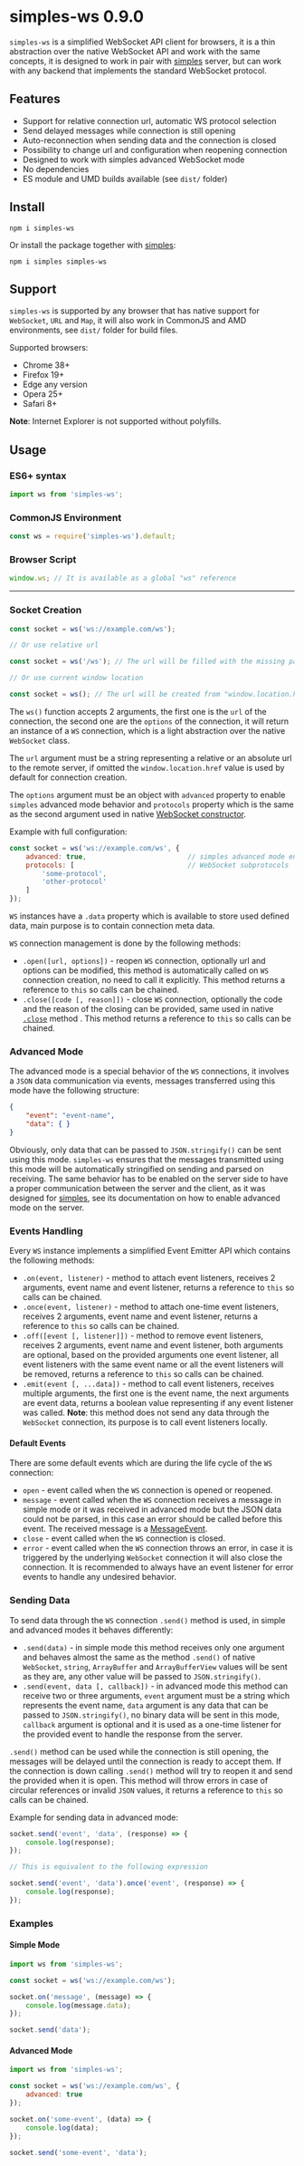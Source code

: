 [0]: https://www.npmjs.com/package/simples
[1]: https://developer.mozilla.org/en-US/docs/Web/API/WebSocket/WebSocket
[2]: https://developer.mozilla.org/en-US/docs/Web/API/WebSocket/close
[3]: https://developer.mozilla.org/en-US/docs/Web/API/MessageEvent

# simples-ws 0.9.0

`simples-ws` is a simplified WebSocket API client for browsers, it is a thin
abstraction over the native WebSocket API and work with the same concepts, it is
designed to work in pair with [simples][0] server, but can work with any backend
that implements the standard WebSocket protocol.

## Features

- Support for relative connection url, automatic WS protocol selection
- Send delayed messages while connection is still opening
- Auto-reconnection when sending data and the connection is closed
- Possibility to change url and configuration when reopening connection
- Designed to work with simples advanced WebSocket mode
- No dependencies
- ES module and UMD builds available (see `dist/` folder)

## Install

```
npm i simples-ws
```

Or install the package together with [simples][0]:

```
npm i simples simples-ws
```

## Support

`simples-ws` is supported by any browser that has native support for
`WebSocket`, `URL` and `Map`, it will also work in CommonJS and AMD
environments, see `dist/` folder for build files.

Supported browsers:
- Chrome 38+
- Firefox 19+
- Edge any version
- Opera 25+
- Safari 8+

**Note**: Internet Explorer is not supported without polyfills.

## Usage

### ES6+ syntax

```js
import ws from 'simples-ws';
```

### CommonJS Environment

```js
const ws = require('simples-ws').default;
```

### Browser Script

```js
window.ws; // It is available as a global "ws" reference
```

---

### Socket Creation

```js
const socket = ws('ws://example.com/ws');

// Or use relative url

const socket = ws('/ws'); // The url will be filled with the missing parts

// Or use current window location

const socket = ws(); // The url will be created from "window.location.href"
```
The `ws()` function accepts 2 arguments, the first one is the `url` of the
connection, the second one are the `options` of the connection, it will return
an instance of a `WS` connection, which is a light abstraction over the native
`WebSocket` class.

The `url` argument must be a string representing a relative or an absolute url
to the remote server, if omitted the `window.location.href` value is used by
default for connection creation.

The `options` argument must be an object with `advanced` property to enable
`simples` advanced mode behavior and `protocols` property which is the same as
the second argument used in native [WebSocket constructor][1].

Example with full configuration:

```js
const socket = ws('ws://example.com/ws', {
    advanced: true,                         // simples advanced mode enabled
    protocols: [                            // WebSocket subprotocols
        'some-protocol',
        'other-protocol'
    ]
});
```

`WS` instances have a `.data` property which is available to store used defined
data, main purpose is to contain connection meta data.

`WS` connection management is done by the following methods:
- `.open([url, options])` - reopen `WS` connection, optionally url and options
can be modified, this method is automatically called on `WS` connection
creation, no need to call it explicitly. This method returns a reference to
`this` so calls can be chained.
- `.close([code [, reason]])` - close `WS` connection, optionally the code and
the reason of the closing can be provided, same used in native [`.close`][2]
method . This method returns a reference to `this` so calls can be chained.

### Advanced Mode

The advanced mode is a special behavior of the `WS` connections, it involves a
`JSON` data communication via events, messages transferred using this mode have
the following structure:

```json
{
    "event": "event-name",
    "data": { }
}
```

Obviously, only data that can be passed to `JSON.stringify()` can be sent using
this mode. `simples-ws` ensures that the messages transmitted using this mode
will be automatically stringified on sending and parsed on receiving. The same
behavior has to be enabled on the server side to have a proper communication
between the server and the client, as it was designed for [simples][0], see its
documentation on how to enable advanced mode on the server.

### Events Handling

Every `WS` instance implements a simplified Event Emitter API which contains the
following methods:
- `.on(event, listener)` - method to attach event listeners, receives 2
arguments, event name and event listener, returns a reference to `this` so calls
can be chained.
- `.once(event, listener)` - method to attach one-time event listeners, receives
2 arguments, event name and event listener, returns a reference to `this` so
calls can be chained.
- `.off([event [, listener]])` - method to remove event listeners, receives
2 arguments, event name and event listener, both arguments are optional, based
on the provided arguments one event listener, all event listeners with the same
event name or all the event listeners will be removed, returns a reference to
`this` so calls can be chained.
- `.emit(event [, ...data])` - method to call event listeners, receives multiple
arguments, the first one is the event name, the next arguments are event data,
returns a boolean value representing if any event listener was called. **Note**:
this method does not send any data through the `WebSocket` connection, its
purpose is to call event listeners locally.

#### Default Events

There are some default events which are during the life cycle of the `WS`
connection:
- `open` - event called when the `WS` connection is opened or reopened.
- `message` - event called when the `WS` connection receives a message in simple
mode or it was received in advanced mode but the JSON data could not be parsed,
in this case an error should be called before this event. The received message
is a [MessageEvent][3].
- `close` - event called when the `WS` connection is closed.
- `error` - event called when the `WS` connection throws an error, in case it is
triggered by the underlying `WebSocket` connection it will also close the
connection. It is recommended to always have an event listener for error events
to handle any undesired behavior.

### Sending Data

To send data through the `WS` connection `.send()` method is used, in simple and
advanced modes it behaves differently:
- `.send(data)` - in simple mode this method receives only one argument and
behaves almost the same as the method `.send()` of native `WebSocket`, `string`,
`ArrayBuffer` and `ArrayBufferView` values will be sent as they are, any other
value will be passed to `JSON.stringify()`.
- `.send(event, data [, callback])` - in advanced mode this method can receive
two or three arguments, `event` argument must be a string which represents the
event name, `data` argument is any data that can be passed to
`JSON.stringify()`, no binary data will be sent in this mode, `callback`
argument is optional and it is used as a one-time listener for the provided
event to handle the response from the server.

`.send()` method can be used while the connection is still opening, the messages
will be delayed until the connection is ready to accept them. If the connection
is down calling `.send()` method will try to reopen it and send the provided
when it is open. This method will throw errors in case of circular references or
invalid `JSON` values, it returns a reference to `this` so calls can be chained.

Example for sending data in advanced mode:

```js
socket.send('event', 'data', (response) => {
    console.log(response);
});

// This is equivalent to the following expression

socket.send('event', 'data').once('event', (response) => {
    console.log(response);
});
```

### Examples

#### Simple Mode

```js
import ws from 'simples-ws';

const socket = ws('ws://example.com/ws');

socket.on('message', (message) => {
    console.log(message.data);
});

socket.send('data');
```

#### Advanced Mode

```js
import ws from 'simples-ws';

const socket = ws('ws://example.com/ws', {
    advanced: true
});

socket.on('some-event', (data) => {
    console.log(data);
});

socket.send('some-event', 'data');
```